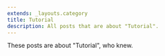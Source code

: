 ```yaml
---
extends: _layouts.category
title: Tutorial
description: All posts that are about "Tutorial".
---
```

          
These posts are about "Tutorial", who knew.
          